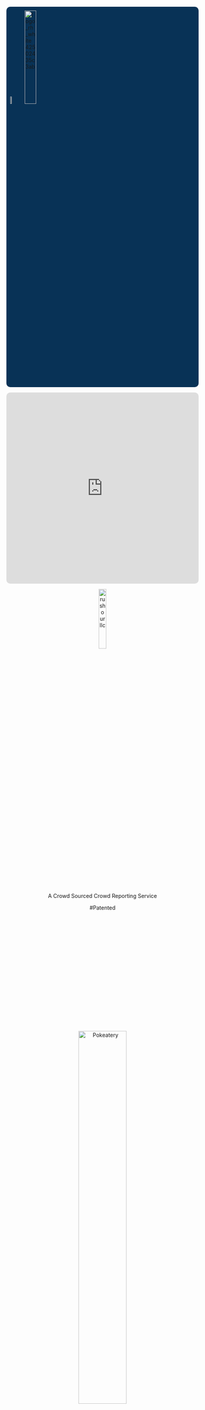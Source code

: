 <p align="left" style="background: #083256; border-radius: 10px; padding:10px">
   <img class="crossRotate" width="7%" alt="rushourllc" src="https://github.com/user-attachments/assets/bb59fad4-cca4-4172-beaa-2b5b80921978" />   
   <a href="https://rushourllc.github.io">      
     <img style="background-color:transparent" width="25%" alt="logo_rh_white 42502435c3ab" src="https://github.com/user-attachments/assets/6f965928-60db-43b5-a3bc-03454be5f74c" />
   </a>
</p>


<iframe style="border-radius:10px" width="100%" height="500px" src="https://www.youtube.com/embed/2AMe4Qz3TkQ?si=tApcvqpxcffyG8wt" title="YouTube video player" frameborder="0" allow="accelerometer; autoplay; clipboard-write; encrypted-media; gyroscope; picture-in-picture; web-share" referrerpolicy="strict-origin-when-cross-origin" allowfullscreen></iframe>
<br>


<p align="center">   
   <img class="crossRotate" width="20%" alt="rushourllc" src="https://github.com/user-attachments/assets/bb59fad4-cca4-4172-beaa-2b5b80921978" />   
</p>


<p class="open-sans-fontstyle" align="center">
  A Crowd Sourced Crowd Reporting Service
</p>
<p class="open-sans-fontstyle" align="center">
   #Patented
</p>

<p align="center">
     <img style= "border-radius:10px; margin-top: 300px" width="50%" alt="Pokeatery" src="https://github.com/user-attachments/assets/3aa529bf-ccf9-4908-b87b-0c0ab4fe74d4" />
</p>

<p class="open-sans-fontstyle" align="center">
  See Rush @ Your Favorite Restaurant
</p>

<p align="center">
   <img class="icons" width="20%" alt="airport" src="https://github.com/user-attachments/assets/cca79002-6ba9-4074-8147-fd8e82b89ce9" />
</p>

<p class="open-sans-fontstyle" align="center">
  Check Wait Times @ Airport
</p>


<p align="center">
   <img class="icons" width="20%" alt="nearby" src="https://github.com/user-attachments/assets/e377cd33-6757-4f27-a912-5833a36b9866" />
</p>

<p class="open-sans-fontstyle" align="center">
  Make Most Of Your Travels
</p>

<p align="center">
   <img class="icons" width="20%" alt="env2" src="https://github.com/user-attachments/assets/ab4f666f-ba33-453d-8ce7-ab6f9c1abfed" />
</p>

<p class="open-sans-fontstyle" align="center">
  Optimized For Green Choices
</p>

<p align="center">
   <a href="https://rushourllc.github.io/PrivacyPolicy.html" target="_blank">
      RUSHOUR LLC  -  Privacy Policy
   </a>
</p>

